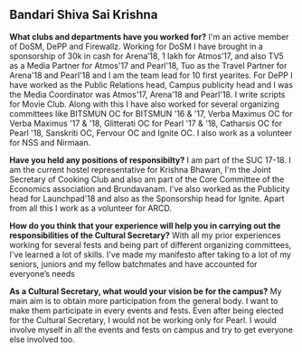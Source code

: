 <!-- TITLE: Credentials of CultSec Boys Nominee -->
<!-- SUBTITLE: Journal Club talks to Bandari Shiva Sai Krishna, who's running for Cultural Secretary 2018-19 -->

## Bandari Shiva Sai Krishna


**What clubs and departments have you worked for?**
I'm an active member of DoSM, DePP and Firewallz. Working for DoSM I have brought in a sponsorship of 30k in cash for Arena’18, 1 lakh for Atmos’17, and also TV5 as a Media Partner for Atmos'17 and Pearl'18, Tuo as the Travel Partner for Arena'18 and Pearl'18 and I am the team lead for 10 first yearites. For DePP I have worked as the Public Relations head, Campus publicity head and I was the Media Coordinator was Atmos'17, Arena'18 and Pearl'18. I write scripts for Movie Club. Along with this I have also worked for several organizing committees like BITSMUN OC for BITSMUN '16 & '17, Verba Maximus OC for Verba Maximus '17 & '18, Glitterati OC for Pearl '17 & '18, Catharsis OC for Pearl '18, Sanskriti OC, Fervour OC and Ignite OC. I also work as a volunteer for NSS and Nirmaan.

**Have you held any positions of responsibilty?**
I am part of the SUC 17-18. I am the current hostel representative for Krishna Bhawan, I'm the Joint Secretary of Cooking Club and also am part of the Core Committee of the Economics association and Brundavanam. I've also worked as the Publicity head for Launchpad'18 and also as the Sponsorship head for Ignite. Apart from all this I work as a volunteer for ARCD.

**How do you think that your experience will help you in carrying out the responsibilities of the Cultural Secretary?**
With all my prior experiences working for several fests and being part of different organizing committees, I've learned a lot of skills. I've made my manifesto after taking to a lot of my seniors, juniors and my fellow batchmates and have accounted for everyone’s needs 

**As a Cultural Secretary, what would your vision be for the campus?**
My main aim is to obtain more participation from the general body. I want to make them participate in every events and fests. Even after being elected for the Cultural Secretary, I would not be working only for Pearl. I would involve myself in all the events and fests on campus and try to get everyone else involved too. 
